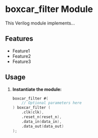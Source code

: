 # boxcar_filter Module

This Verilog module implements...

## Features

* Feature1
* Feature2
* Feature3

## Usage

1. **Instantiate the module:**

   ```verilog
   boxcar_filter #(
       // Optional parameters here 
   ) boxcar_filter (
       .clk(clk),
       .reset_n(reset_n),
       .data_in(data_in),
       .data_out(data_out)
   );